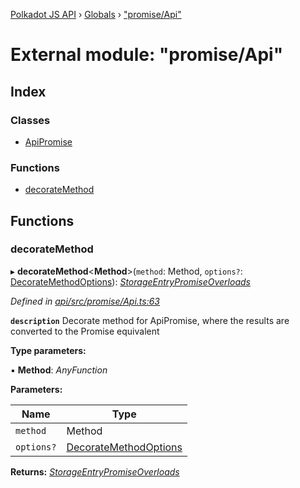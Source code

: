[Polkadot JS API](../README.md) › [Globals](../globals.md) › ["promise/Api"](_promise_api_.md)

# External module: "promise/Api"

## Index

### Classes

* [ApiPromise](../classes/_promise_api_.apipromise.md)

### Functions

* [decorateMethod](_promise_api_.md#decoratemethod)

## Functions

###  decorateMethod

▸ **decorateMethod**<**Method**>(`method`: Method, `options?`: [DecorateMethodOptions](../interfaces/_types_.decoratemethodoptions.md)): *[StorageEntryPromiseOverloads](../interfaces/_types_.storageentrypromiseoverloads.md)*

*Defined in [api/src/promise/Api.ts:63](https://github.com/polkadot-js/api/blob/01a4d6b4a/packages/api/src/promise/Api.ts#L63)*

**`description`** Decorate method for ApiPromise, where the results are converted to the Promise equivalent

**Type parameters:**

▪ **Method**: *AnyFunction*

**Parameters:**

Name | Type |
------ | ------ |
`method` | Method |
`options?` | [DecorateMethodOptions](../interfaces/_types_.decoratemethodoptions.md) |

**Returns:** *[StorageEntryPromiseOverloads](../interfaces/_types_.storageentrypromiseoverloads.md)*
